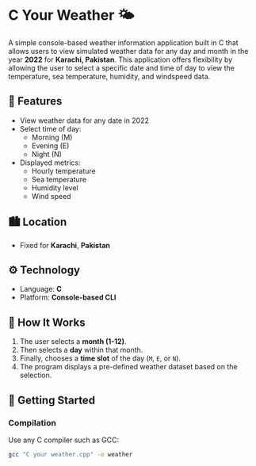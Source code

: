 # C Your Weather 🌤️

A simple console-based weather information application built in C that allows users to view simulated weather data for any day and month in the year **2022** for **Karachi, Pakistan**. This application offers flexibility by allowing the user to select a specific date and time of day to view the temperature, sea temperature, humidity, and windspeed data.

## 📌 Features

- View weather data for any date in 2022
- Select time of day:
  - Morning (M)
  - Evening (E)
  - Night (N)
- Displayed metrics:
  - Hourly temperature
  - Sea temperature
  - Humidity level
  - Wind speed

## 🏙️ Location
- Fixed for **Karachi**, **Pakistan**

## ⚙️ Technology

- Language: **C**
- Platform: **Console-based CLI**

## 🧩 How It Works

1. The user selects a **month (1-12)**.
2. Then selects a **day** within that month.
3. Finally, chooses a **time slot** of the day (`M`, `E`, or `N`).
4. The program displays a pre-defined weather dataset based on the selection.

## 🚀 Getting Started

### Compilation

Use any C compiler such as GCC:

```bash
gcc "C your weather.cpp" -o weather
